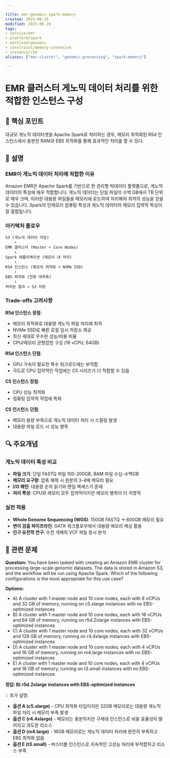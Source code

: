 ```yaml
---

title: emr-genomic-spark-memory
created: 2025-08-19 
modified: 2025-08-19 
tags:
- service/emr
- platform/spark
- workload/genomic
- constraint/memory-intensive
- instance/r5d
aliases: ["emr-cluster", "genomic-processing", "spark-memory"]

---
```


# EMR 클러스터 게노믹 데이터 처리를 위한 적합한 인스턴스 구성

## 🎯 핵심 포인트

대규모 게노믹 데이터셋을 Apache Spark로 처리하는 경우, 메모리 최적화된 R5d 인스턴스에서 충분한 RAM과 EBS 최적화를 통해 효과적인 처리를 할 수 있다.

## 📝 설명

### EMR이 게노믹 데이터 처리에 적합한 이유

Amazon EMR은 Apache Spark를 기반으로 한 관리형 빅데이터 플랫폼으로, 게노믹 데이터의 특성에 매우 적합합니다. 게노믹 데이터는 단일 파일이 수백 GB에서 TB 단위로 매우 크며, 이러한 대용량 파일들을 메모리에 로드하여 처리해야 최적의 성능을 얻을 수 있습니다. Spark의 인메모리 컴퓨팅 특성과 게노믹 데이터의 메모리 집약적 특성이 잘 결합됩니다.

### 아키텍처 플로우

```
S3 (게노믹 데이터 저장)
    ↓
EMR 클러스터 (Master + Core Nodes)
    ↓
Spark 애플리케이션 (메모리 내 처리)
    ↓ 
R5d 인스턴스 (메모리 최적화 + NVMe SSD)
    ↓
EBS 최적화 (전용 대역폭)
    ↓
처리된 결과 → S3 저장
```

### Trade-offs 고려사항

**R5d 인스턴스 장점**:
- 메모리 최적화로 대용량 게노믹 파일 처리에 최적
- NVMe SSD로 빠른 로컬 임시 저장소 제공
- 최신 세대로 우수한 성능/비용 비율
- CPU/메모리 균형잡힌 구성 (16 vCPU, 64GB)

**R5d 인스턴스 단점**:
- GPU 가속이 필요한 특수 워크로드에는 부적합
- 극도로 CPU 집약적인 작업에는 C5 시리즈가 더 적합할 수 있음

**C5 인스턴스 장점**:
- CPU 성능 최적화
- 컴퓨팅 집약적 작업에 특화

**C5 인스턴스 단점**:
- 메모리 용량 부족으로 게노믹 데이터 처리 시 스필링 발생
- 대용량 파일 로드 시 성능 병목

## 🔍 주요개념

### 게노믹 데이터 특성 비교

- **파일 크기**: 단일 FASTQ 파일 100-200GB, BAM 파일 수십-수백GB
- **메모리 요구량**: 압축 해제 시 원본의 3-4배 메모리 필요
- **I/O 패턴**: 대용량 순차 읽기와 랜덤 액세스가 혼재
- **처리 특성**: CPU와 메모리 모두 집약적이지만 메모리 병목이 더 치명적

### 실전 적용

- **Whole Genome Sequencing (WGS)**: 150GB FASTQ → 600GB 메모리 필요
- **변이 검출 파이프라인**: GATK 워크플로우에서 대용량 메모리 캐싱 활용
- **인구 유전학 연구**: 수천 개체의 VCF 파일 동시 분석

## 📝 관련 문제

**Question:** You have been tasked with creating an Amazon EMR cluster for processing large-scale genomic datasets. The data is stored in Amazon S3, and the workflow will be run using Apache Spark. Which of the following configurations is the most appropriate for this use case?

**Options:**

- A) A cluster with 1 master node and 10 core nodes, each with 8 vCPUs and 32 GB of memory, running on c5.xlarge instances with no EBS-optimized instances
- B) A cluster with 1 master node and 10 core nodes, each with 16 vCPUs and 64 GB of memory, running on r5d.2xlarge instances with EBS-optimized instances
- C) A cluster with 1 master node and 10 core nodes, each with 32 vCPUs and 128 GB of memory, running on r4.4xlarge instances with EBS-optimized instances
- D) A cluster with 1 master node and 10 core nodes, each with 4 vCPUs and 16 GB of memory, running on m4.large instances with no EBS-optimized instances
- E) A cluster with 1 master node and 10 core nodes, each with 4 vCPUs and 16 GB of memory, running on t3.small instances with no EBS-optimized instances

**정답: B) r5d.2xlarge instances with EBS-optimized instances**

💡 추가 설명:

- **옵션 A (c5.xlarge)** - CPU 최적화 타입이지만 32GB 메모리로는 대용량 게노믹 파일 처리 시 메모리 부족 발생
- **옵션 C (r4.4xlarge)** - 메모리는 충분하지만 구세대 인스턴스로 비용 효율성이 떨어지고 과도한 리소스
- **옵션 D (m4.large)** - 16GB 메모리로는 게노믹 데이터 처리에 완전히 부족하고 EBS 최적화 없음
- **옵션 E (t3.small)** - 버스터블 인스턴스로 지속적인 고성능 처리에 부적합하고 리소스 부족